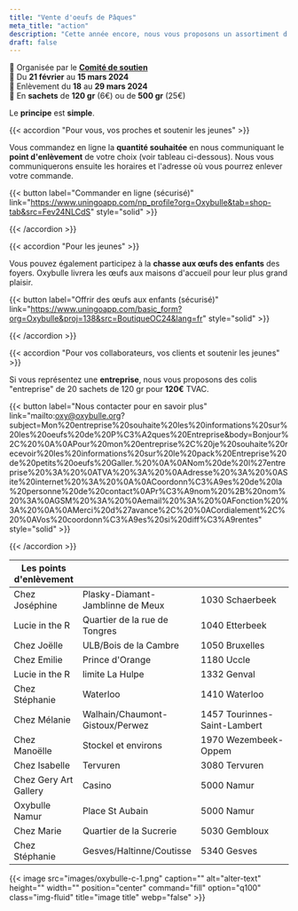 ```yaml
---
title: "Vente d'oeufs de Pâques"
meta_title: "action"
description: "Cette année encore, nous vous proposons un assortiment d'œufs de l'**artisan chocolatier Galler** de Marche. <br>Un **chocolat** de **qualité** pour vous faire **plaisir** ou comme **cadeau** à vos proches et/ou aux jeunes."
draft: false
---
```

📑 Organisée par le [**Comité de soutien**](/a-propos) <br>
📆 Du **21 février** au **15 mars 2024** <br>
🚚 Enlèvement du **18** au **29 mars 2024** <br>
🍫  En **sachets** de **120 gr** (6€) ou de **500 gr** (25€)<br>

Le **principe** est **simple**. 

{{< accordion "Pour vous, vos proches et soutenir les jeunes" >}} 

Vous commandez en ligne la **quantité souhaitée** en nous communiquant le **point d'enlèvement** de votre choix (voir tableau ci-dessous). Nous vous communiquerons ensuite les horaires et l'adresse où vous pourrez enlever votre commande. 

{{< button label="Commander en ligne (sécurisé)" link="https://www.uningoapp.com/np_profile?org=Oxybulle&tab=shop-tab&src=Fev24NLCdS" style="solid" >}}

{{< /accordion >}}

{{< accordion "Pour les jeunes" >}} 

Vous pouvez également participez à la **chasse aux œufs des enfants** des foyers. Oxybulle livrera les œufs aux maisons d'accueil pour leur plus grand plaisir.

{{< button label="Offrir des œufs aux enfants (sécurisé)" link="https://www.uningoapp.com/basic_form?org=Oxybulle&proj=138&src=BoutiqueOC24&lang=fr"  style="solid" >}}

{{< /accordion >}}

{{< accordion "Pour vos collaborateurs, vos clients et soutenir les jeunes" >}} 

Si vous représentez une **entreprise**, nous vous proposons des colis "entreprise" de 20 sachets de 120 gr  pour **120€** TVAC.

{{< button label="Nous contacter pour en savoir plus" link="mailto:oxy@oxybulle.org?subject=Mon%20entreprise%20souhaite%20les%20informations%20sur%20les%20oeufs%20de%20P%C3%A2ques%20Entreprise&body=Bonjour%2C%20%0A%0APour%20mon%20entreprise%2C%20je%20souhaite%20recevoir%20les%20informations%20sur%20le%20pack%20Entreprise%20de%20petits%20oeufs%20Galler.%20%0A%0ANom%20de%20l%27entreprise%20%3A%20%0ATVA%20%3A%20%0AAdresse%20%3A%20%0ASite%20internet%20%3A%20%0A%0ACoordonn%C3%A9es%20de%20la%20personne%20de%20contact%0APr%C3%A9nom%20%2B%20nom%20%3A%0AGSM%20%3A%20%0Aemail%20%3A%20%0AFonction%20%3A%20%0A%0AMerci%20d%27avance%2C%20%0ACordialement%2C%20%0AVos%20coordonn%C3%A9es%20si%20diff%C3%A9rentes"  style="solid" >}}

{{< /accordion >}}

| Les points d'enlèvement |   |   |
|---|---|---|
|Chez Joséphine|Plasky-Diamant-Jamblinne de Meux|1030 Schaerbeek|
|Lucie in the R|Quartier de la rue de Tongres|1040 Etterbeek|
|Chez Joëlle|ULB/Bois de la Cambre|1050 Bruxelles|
|Chez Emilie|Prince d'Orange|1180 Uccle|
|Lucie in the R|limite La Hulpe|1332 Genval|
|Chez Stéphanie|Waterloo|1410 Waterloo|
|Chez Mélanie|Walhain/Chaumont-Gistoux/Perwez|1457 Tourinnes-Saint-Lambert|
|Chez Manoëlle|Stockel et environs|1970 Wezembeek-Oppem|
|Chez Isabelle|Tervuren|3080 Tervuren|
|Chez Gery Art Gallery|Casino|5000 Namur|
|Oxybulle Namur|Place St Aubain|5000 Namur|
|Chez Marie|Quartier de la Sucrerie|5030 Gembloux|
|Chez Stéphanie|Gesves/Haltinne/Coutisse|5340 Gesves|

{{< image src="images/oxybulle-c-1.png" caption="" alt="alter-text" height="" width="" position="center" command="fill" option="q100" class="img-fluid" title="image title"  webp="false" >}}